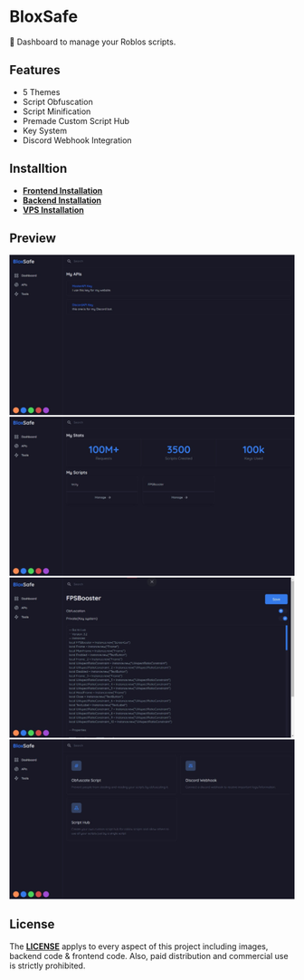 # BloxSafe

🚀 Dashboard to manage your Roblos scripts.

## Features

- 5 Themes
- Script Obfuscation
- Script Minification
- Premade Custom Script Hub
- Key System
- Discord Webhook Integration

## Installtion

- **[Frontend Installation](/Client/README.md)**
- **[Backend Installation](/Backend/README.md)**
- **[VPS Installation](/VPS_INSTALLATION.MD)**

## Preview

![Image](./preview//BlueAPIs.jpg)
![Image](./preview/BlueDash.jpg)
![Image](./preview/BlueScript.jpg)
![Image](./preview/BlueTools.jpg)

## License

The **[LICENSE](./LICENSE)** applys to every aspect of this project including images, backend code & frontend code. Also, paid distribution and commercial use is strictly prohibited.
